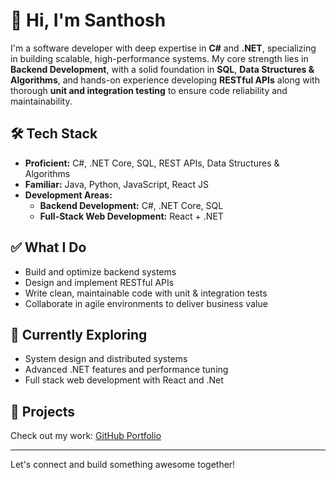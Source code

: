 # 👋 Hi, I'm Santhosh

I'm a software developer with deep expertise in **C#** and **.NET**, specializing in building scalable, high-performance systems. My core strength lies in **Backend Development**, with a solid foundation in **SQL**, **Data Structures & Algorithms**, and hands-on experience developing **RESTful APIs** along with thorough **unit and integration testing** to ensure code reliability and maintainability.

## 🛠️ Tech Stack

- **Proficient:** C#, .NET Core, SQL, REST APIs, Data Structures & Algorithms
- **Familiar:** Java, Python, JavaScript, React JS
- **Development Areas:**
  - **Backend Development:** C#, .NET Core, SQL
  - **Full-Stack Web Development:** React + .NET 
  

## ✅ What I Do

- Build and optimize backend systems
- Design and implement RESTful APIs
- Write clean, maintainable code with unit & integration tests
- Collaborate in agile environments to deliver business value

## 🌱 Currently Exploring

- System design and distributed systems
- Advanced .NET features and performance tuning
- Full stack web development with React and .Net

## 📂 Projects

Check out my work: [GitHub Portfolio](https://github.com/Santhoshnov)

---

Let's connect and build something awesome together!
